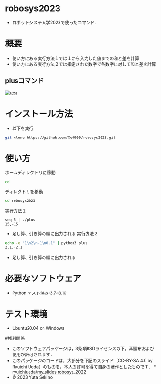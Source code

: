 # robosys2023

* ロボットシステム学2023で使ったコマンド.

# 概要
* 使い方にある実行方法１では１から入力した値までの和と差を計算
* 使い方にある実行方法２では指定された数字で各数字に対して和と差を計算

## plusコマンド
[![test](https://github.com/Xe0000/robosys2023/actions/workflows/test.yml/badge.svg)](https://github.com/Xe0000/robosys2023/actions/workflows/test.yml)
# インストール方法
* 以下を実行
```bash
git clone https://github.com/Xe0000/robosys2023.git
```

# 使い方
ホームディレクトリに移動
```bash
cd
```
ディレクトリを移動
```bash
cd robosys2023
```
実行方法１
```
seq 5 | ./plus
15,-15
```
* 足し算、引き算の順に出力される
実行方法２
```bash
echo -e "1\n2\n-1\n0.1" | python3 plus
2.1,-2.1
```
* 足し算、引き算の順に出力される

# 必要なソフトウェア
* Python
   テスト済み:3.7~3.10
# テスト環境
* Ubuntu20.04 on Windows

#権利関係
* このソフトウェアパッケージは，3条項BSDライセンスの下，再頒布および使用が許可されます．
* このパッケージのコードは，大部分を下記のスライド（CC-BY-SA 4.0 by Ryuichi Ueda）のものを，本人の許可を得て自身の著作としたものです．
      * [ryuichiueda/my_slides robosys_2022](https://github.com/ryuichiueda/my_slides/tree/master/robosys_2022)
* © 2023 Yuta Sekino
